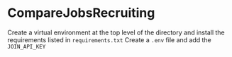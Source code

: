 # CompareJobsRecruiting

Create a virtual environment at the top level of the directory and install the requirements listed in `requirements.txt`
Create a `.env` file and add the `JOIN_API_KEY`
